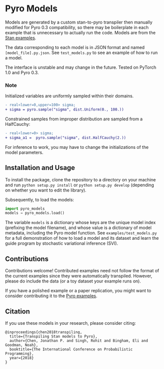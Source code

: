 # Pyro Models

Models are generated by a custom stan-to-pyro transpiler then manually modified for Pyro 0.3 compatibility, so there may be boilerplate in each example that is unnecessary to actually run the code.  Models are from the [Stan examples](https://github.com/stan-dev/example-models).

The data corresponding to each model is in JSON format and named `[model_file].py.json`.  See `test_models.py` to see an example of how to run a model.

The interface is unstable and may change in the future. Tested on PyTorch 1.0 and Pyro 0.3.

### Note
Initialized variables are uniformly sampled within their domains.
```diff
- real<lower=0,upper=100> sigma;
+ sigma = pyro.sample("sigma", dist.Uniform(0., 100.))
```

Constrained samples from improper distribution are sampled from a HalfCauchy:
```diff
- real<lower=0> sigma;
+ sigma_a1 =  pyro.sample("sigma", dist.HalfCauchy(2.))
```

For inference to work, you may have to change the initializations of the model parameters.

## Installation and Usage

To install the package, clone the repository to a directory on your machine and run `python setup.py install` or `python setup.py develop` (depending on whether you want to edit the library).

Subsequently, to load the models:
```python
import pyro_models
models = pyro_models.load()
```
The variable `models` is a dictionary whose keys are the unique model index (prefixing the model filename), and whose value is a dictionary of model metadata, including the Pyro model function. See `examples/test_models.py` for a full demonstration of how to load a model and its dataset and learn the guide program by stochastic variational inference (SVI).

## Contributions
Contributions welcome! Contributed examples need not follow the format of the current examples since they were automatically transpiled.  However, please do include the data (or a toy dataset your example runs on).

If you have a polished example or a paper replication, you might want to consider contributing it to the [Pyro examples](https://github.com/pyro-ppl/pyro/tree/dev/examples).

## Citation
If you use these models in your research, please consider citing:
```
@inproceedings{chen2018transpiling,
  title={Transpiling Stan models to Pyro},
  author={Chen, Jonathan P. and Singh, Rohit and Bingham, Eli and Goodman, Noah},
  booktitle={The International Conference on Probabilistic Programming},
  year={2018}
}
```
